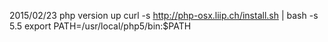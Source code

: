 2015/02/23 php version up
curl -s http://php-osx.liip.ch/install.sh | bash -s 5.5
export PATH=/usr/local/php5/bin:$PATH
